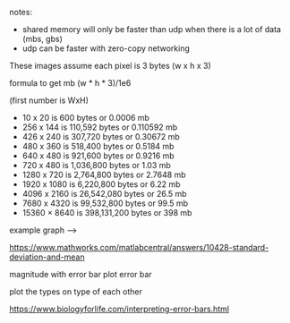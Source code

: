 notes:
- shared memory will only be faster than udp when there is a lot of data (mbs, gbs)
- udp can be faster with zero-copy networking

These images assume each pixel is 3 bytes (w x h x 3)

formula to get mb
(w * h * 3)/1e6

(first number is WxH)
- 10 x 20 is 600 bytes or 0.0006 mb
- 256 x 144 is 110,592 bytes or 0.110592 mb
- 426 x 240 is 307,720 bytes or 0.30672 mb
- 480 x 360 is 518,400 bytes or 0.5184 mb
- 640 x 480 is 921,600 bytes or 0.9216 mb
- 720 x 480 is 1,036,800 bytes or 1.03 mb
- 1280 x 720 is 2,764,800 bytes or 2.7648 mb
- 1920 x 1080 is 6,220,800 bytes or 6.22 mb
- 4096 x 2160 is 26,542,080 bytes or 26.5 mb
- 7680 x 4320 is 99,532,800 bytes or 99.5 mb
- 15360 × 8640 is 398,131,200 bytes or 398 mb

example graph -->

https://www.mathworks.com/matlabcentral/answers/10428-standard-deviation-and-mean

magnitude with error bar
plot error bar 

plot the types on type of each other

https://www.biologyforlife.com/interpreting-error-bars.html